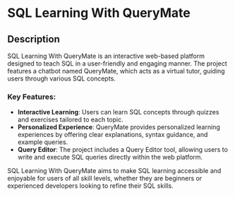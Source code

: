 # SQL Learning With QueryMate

## Description

SQL Learning With QueryMate is an interactive web-based platform designed to teach SQL in a user-friendly and engaging manner. The project features a chatbot named QueryMate, which acts as a virtual tutor, guiding users through various SQL concepts.

### Key Features:

- **Interactive Learning**: Users can learn SQL concepts through quizzes and exercises tailored to each topic.
- **Personalized Experience**: QueryMate provides personalized learning experiences by offering clear explanations, syntax guidance, and example queries.
- **Query Editor**: The project includes a Query Editor tool, allowing users to write and execute SQL queries directly within the web platform.

SQL Learning With QueryMate aims to make SQL learning accessible and enjoyable for users of all skill levels, whether they are beginners or experienced developers looking to refine their SQL skills.
